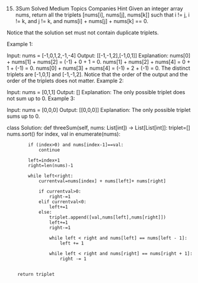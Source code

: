 15. 3Sum
Solved
Medium
Topics
Companies
Hint
Given an integer array nums, return all the triplets [nums[i], nums[j], nums[k]] such that i != j, i != k, and j != k, and nums[i] + nums[j] + nums[k] == 0.

Notice that the solution set must not contain duplicate triplets.

 

Example 1:

Input: nums = [-1,0,1,2,-1,-4]
Output: [[-1,-1,2],[-1,0,1]]
Explanation: 
nums[0] + nums[1] + nums[2] = (-1) + 0 + 1 = 0.
nums[1] + nums[2] + nums[4] = 0 + 1 + (-1) = 0.
nums[0] + nums[3] + nums[4] = (-1) + 2 + (-1) = 0.
The distinct triplets are [-1,0,1] and [-1,-1,2].
Notice that the order of the output and the order of the triplets does not matter.
Example 2:

Input: nums = [0,1,1]
Output: []
Explanation: The only possible triplet does not sum up to 0.
Example 3:

Input: nums = [0,0,0]
Output: [[0,0,0]]
Explanation: The only possible triplet sums up to 0.



class Solution:
    def threeSum(self, nums: List[int]) -> List[List[int]]:
        triplet=[]
        nums.sort()
        for index, val in enumerate(nums):

            if (index>0) and nums[index-1]==val:
                continue

            left=index+1
            right=len(nums)-1

            while left<right:
                currentval=nums[index] + nums[left]+ nums[right]

                if currentval>0:
                    right-=1
                elif currentval<0:
                    left+=1
                else:
                    triplet.append([val,nums[left],nums[right]])
                    left+=1
                    right-=1  

                    while left < right and nums[left] == nums[left - 1]:
                        left += 1  
                    
                    while left < right and nums[right] == nums[right + 1]:
                        right -= 1  
                    

        return triplet

        